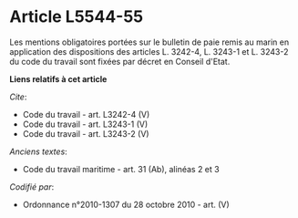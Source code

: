 # Article L5544-55

Les mentions obligatoires portées sur le bulletin de paie remis au marin en application des dispositions des articles L.
3242-4, L. 3243-1 et L. 3243-2 du code du travail sont fixées par décret en Conseil d'Etat.

**Liens relatifs à cet article**

_Cite_:

  - Code du travail - art. L3242-4 (V)
  - Code du travail - art. L3243-1 (V)
  - Code du travail - art. L3243-2 (V)

_Anciens textes_:

  - Code du travail maritime - art. 31 (Ab), alinéas 2 et 3

_Codifié par_:

  - Ordonnance n°2010-1307 du 28 octobre 2010 - art. (V)
